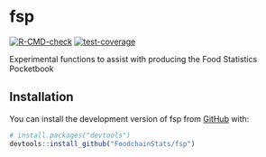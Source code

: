 
<!-- README.md is generated from README.Rmd. Please edit that file -->

# fsp

<!-- badges: start -->

[![R-CMD-check](https://github.com/FoodchainStats/fsp/actions/workflows/R-CMD-check.yaml/badge.svg)](https://github.com/FoodchainStats/fsp/actions/workflows/R-CMD-check.yaml)
[![test-coverage](https://github.com/FoodchainStats/fsp/actions/workflows/test-coverage.yaml/badge.svg)](https://github.com/FoodchainStats/fsp/actions/workflows/test-coverage.yaml)
<!-- badges: end -->

Experimental functions to assist with producing the Food Statistics
Pocketbook

## Installation

You can install the development version of fsp from
[GitHub](https://github.com/) with:

``` r
# install.packages("devtools")
devtools::install_github("FoodchainStats/fsp")
```
